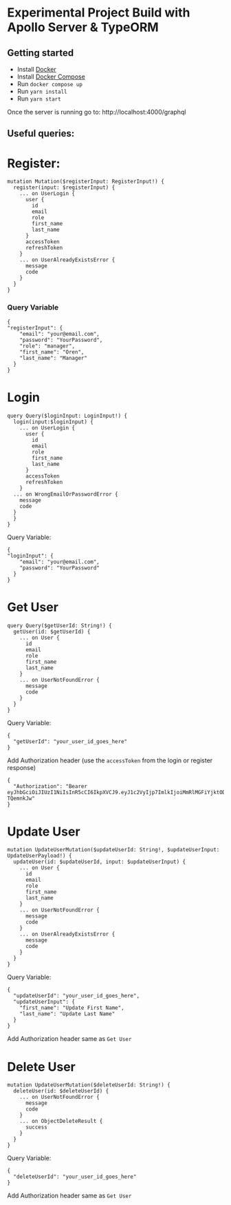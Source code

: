 # Experimental Project Build with Apollo Server & TypeORM

## Getting started

- Install [Docker](https://hub.docker.com/search?type=edition&offering=community)
- Install [Docker Compose](https://docs.docker.com/compose/install/)
- Run `docker compose up`
- Run `yarn install`
- Run `yarn start`

Once the server is running go to: http://localhost:4000/graphql

## Useful queries:

# Register:

```
mutation Mutation($registerInput: RegisterInput!) {
  register(input: $registerInput) {
    ... on UserLogin {
      user {
        id
        email
        role
        first_name
        last_name
      }
      accessToken
      refreshToken
    }
    ... on UserAlreadyExistsError {
      message
      code
    }
  }
}
```

### Query Variable

```
{
"registerInput": {
    "email": "your@email.com",
    "password": "YourPassword",
    "role": "manager",
    "first_name": "Oren",
    "last_name": "Manager"
  }
}
```

# Login

```
query Query($loginInput: LoginInput!) {
  login(input:$loginInput) {
    ... on UserLogin {
      user {
        id
        email
        role
        first_name
        last_name
      }
      accessToken
      refreshToken
    }
  ... on WrongEmailOrPasswordError {
    message
    code
  }
  }
}
```

Query Variable:

```
{
"loginInput": {
    "email": "your@email.com",
    "password": "YourPassword"
  }
}
```

# Get User

```
query Query($getUserId: String!) {
  getUser(id: $getUserId) {
    ... on User {
      id
      email
      role
      first_name
      last_name
    }
    ... on UserNotFoundError {
      message
      code
    }
  }
}
```

Query Variable:

```
{
  "getUserId": "your_user_id_goes_here"
}
```

Add Authorization header (use the `accessToken` from the login or register response)

```
{
  "Authorization": "Bearer eyJhbGciOiJIUzI1NiIsInR5cCI6IkpXVCJ9.eyJ1c2VyIjp7ImlkIjoiMmRlMGFiYjktODMyYi00MGVjLWEyYjgtYzM4NWRkZDliMDJlIiwicm9sZXMiOlsibWFuYWdlciJdfSwiaWF0IjoxNjI1NDE4NjA3LCJleHAiOjE2MjU0MTk1MDcsInN1YiI6IjJkZTBhYmI5LTgzMmItNDBlYy1hMmI4LWMzODVkZGQ5YjAyZSJ9.qwDBYWJKxMaF2XyBeMQdgSJqOGCfwjfvHh-TQemnkJw"
}
```

# Update User

```
mutation UpdateUserMutation($updateUserId: String!, $updateUserInput: UpdateUserPayload!) {
  updateUser(id: $updateUserId, input: $updateUserInput) {
    ... on User {
      id
      email
      role
      first_name
      last_name
    }
    ... on UserNotFoundError {
      message
      code
    }
    ... on UserAlreadyExistsError {
      message
      code
    }
  }
}
```

Query Variable:

```
{
  "updateUserId": "your_user_id_goes_here",
  "updateUserInput": {
    "first_name": "Update First Name",
    "last_name": "Update Last Name"
  }
}
```

Add Authorization header same as `Get User`

# Delete User

```
mutation UpdateUserMutation($deleteUserId: String!) {
  deleteUser(id: $deleteUserId) {
    ... on UserNotFoundError {
      message
      code
    }
    ... on ObjectDeleteResult {
      success
    }
  }
}
```

Query Variable:

```
{
  "deleteUserId": "your_user_id_goes_here"
}
```

Add Authorization header same as `Get User`
